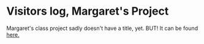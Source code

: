 # Visitors log, Margaret's Project

Margaret's class project sadly doesn't have a title, yet. BUT! It can be found [here.](https://github.com/Data-Science-for-Linguists/Project_Margaret)
